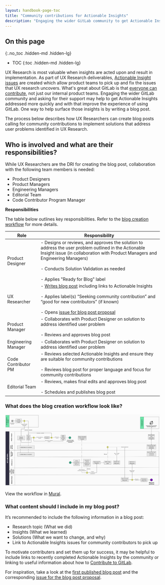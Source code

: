 ```yaml
---
layout: handbook-page-toc
title: "Community contributions for Actionable Insights"
description: "Engaging the wider GitLab community to get Actionable Insights fixed"
---
```


## On this page
{:.no_toc .hidden-md .hidden-lg}

- TOC
{:toc .hidden-md .hidden-lg}


UX Research is most valuable when insights are acted upon and result in implementation. As part of UX Research deliverables, [Actionable Insight issues](/handbook/product/ux/ux-research/research-insights/#actionable-insights) are created which allow product teams to pick up and fix the issues that UX research uncovers. What's great about GitLab is that [everyone can contribute](/company/mission/), not just our internal product teams. Engaging the wider GitLab community and asking for their support may help to get Actionable Insights addressed more quickly and with that improve the experience of using GitLab. One way to help surface those insights is by writing a blog post. 

The process below describes how UX Researchers can create blog posts calling for community contributions to implement solutions that address user problems identified in UX Research. 

## Who is involved and what are their responsibilities?

While UX Researchers are the DRI for creating the blog post, collaboration with the following team members is needed:
- Product Designers
- Product Managers
- Engineering Managers
- Editorial Team
- Code Contributor Program Manager

**Responsibilities**

The table below outlines key responsibilities. Refer to the [blog creation workflow](/handbook/product/ux/ux-research/community-contributions-for-actionable-insights/#what-does-the-blog-creation-workflow-look-like) for more details.

| Role | Responsibility |
| ------ | ------ |
| Product Designer | - Designs or reviews, and approves the solution to address the user problem outlined in the Actionable Insight issue (in collaboration with Product Managers and Engineering Managers) <br> <br> - Conducts Solution Validation as needed <br> <br> - Applies "Ready for Blog" label |
| UX Researcher | - [Writes blog post](/handbook/marketing/blog/) including links to Actionable Insights <br> <br> - Applies label(s) “Seeking community contribution” and “good for new contributors” (if known) <br> <br> - Opens [issue for blog post proposal](https://gitlab.com/gitlab-com/www-gitlab-com/-/issues/new?issuable_template=blog-post) |
| Product Manager | - Collaborates with Product Designer on solution to address identified user problem <br> <br> - Reviews and approves blog post |
| Engineering Manager | - Collaborates with Product Designer on solution to address identified user problem |
| Code Contributor PM | - Reviews selected Actionable Insights and ensure they are suitable for community contributions <br> <br> - Reviews blog post for proper language and focus for community contributions |
| Editorial Team | - Reviews, makes final edits and approves blog post <br> <br> - Schedules and publishes blog post |


### What does the blog creation workflow look like?

<img src='blog-post-workflow-2.png' ALT='Workflow to publish a blog post seeking community contributions'>

View the workflow in [Mural](https://app.mural.co/invitation/mural/gitlab2474/1659097338577?sender=u5784f7c9d931cd5b88a66817&key=e69fdb2e-3216-4255-9f79-1b20bddcda82).



### What content should I include in my blog post?

It’s recommended to include the following information in a blog post:
- Research topic (What we did)
- Insights (What we learned)
- Solutions (What we want to change, and why)
- Link to Actionable Insights issues for community contributors to pick up

To motivate contributers and set them up for success, it may be helpful to include links to recently completed Actionable Insights by the community or linking to useful information about how to [Contribute to GitLab](/handbook/marketing/community-relations/code-contributor-program/). 

For inspiration, take a look at the [first published blog post](https://about.gitlab.com/blog/2022/07/25/5-problems-you-can-help-us-solve-right-now/) and the corresponding [issue for the blog post proposal](https://gitlab.com/gitlab-com/www-gitlab-com/-/issues/13599). 

